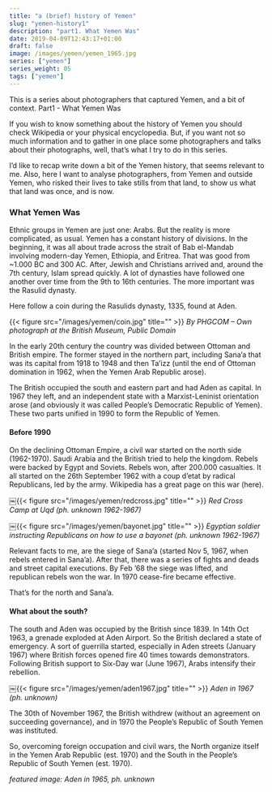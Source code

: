 ```yaml
---
title: "a (brief) history of Yemen"
slug: "yemen-history1"
description: "part1. What Yemen Was"
date: 2019-04-09T12:43:17+01:00
draft: false
image: /images/yemen/yemen_1965.jpg
series: ["yemen"]
series_weight: 05
tags: ["yemen"]
---
```

This is a series about photographers that captured Yemen, and a bit of context. Part1 - What Yemen Was

If you wish to know something about the history of Yemen you should check Wikipedia or your physical encyclopedia. But, if you want not so much information and to gather in one place some photographers and talks about their photographs, well, that’s what I try to do in this series.

I’d like to recap write down a bit of the Yemen history, that seems relevant to me. Also, here I want to analyse photographers, from Yemen and outside Yemen, who risked their lives to take stills from that land, to show us what that land was once, and is now.

### What Yemen Was
Ethnic groups in Yemen are just one: Arabs. But the reality is more complicated, as usual. Yemen has a constant history of divisions. In the beginning, it was all about trade across the strait of Bab el-Mandab involving modern-day Yemen, Ethiopia, and Eritrea. That was good from ~1.000 BC and 300 AC. After, Jewish and Christians arrived and, around the 7th century, Islam spread quickly. A lot of dynasties have followed one another over time from the 9th to 16th centuries. The more important was the Rasulid dynasty.

Here follow a coin during the Rasulids dynasty, 1335, found at Aden.

{{< figure src="/images/yemen/coin.jpg" title="" >}}
_By PHGCOM – Own photograph at the British Museum, Public Domain_

In the early 20th century the country was divided between Ottoman and British empire. The former stayed in the northern part, including Sana’a that was its capital from 1918 to 1948 and then Ta’izz (until the end of Ottoman domination in 1962, when the Yemen Arab Republic arose).

The British occupied the south and eastern part and had Aden as capital. In 1967 they left, and an independent state with a Marxist-Leninist orientation arose (and obviously it was called People’s Democratic Republic of Yemen).
These two parts unified in 1990 to form the Republic of Yemen.

#### Before 1990
On the declining Ottoman Empire, a civil war started on the north side (1962-1970). Saudi Arabia and the British tried to help the kingdom. Rebels were backed by Egypt and Soviets. Rebels won, after 200.000 casualties. It all started on the 26th September 1962 with a coup d’etat by radical Republicans, led by the army. Wikipedia has a great page on this war (here).

￼{{< figure src="/images/yemen/redcross.jpg" title="" >}}
_Red Cross Camp at Uqd (ph. unknown 1962-1967)_

￼{{< figure src="/images/yemen/bayonet.jpg" title="" >}}
_Egyptian soldier instructing Republicans on how to use a bayonet (ph. unknown 1962-1967)_

Relevant facts to me, are the siege of Sana’a (started Nov 5, 1967, when rebels entered in Sana’a). After that, there was a series of fights and deads and street capital executions. By Feb ’68 the siege was lifted, and republican rebels won the war. In 1970 cease-fire became effective.

That’s for the north and Sana’a.

#### What about the south?
The south and Aden was occupied by the British since 1839. In 14th Oct 1963, a grenade exploded at Aden Airport. So the British declared a state of emergency.
A sort of guerrilla started, especially in Aden streets (January 1967) where British forces opened fire 40 times towards demonstrators. Following British support to Six-Day war (June 1967), Arabs intensify their rebellion.

￼{{< figure src="/images/yemen/aden1967.jpg" title="" >}}
_Aden in 1967 (ph. unknown)_

The 30th of November 1967, the British withdrew (without an agreement on succeeding governance), and in 1970 the People’s Republic of South Yemen was instituted.

So, overcoming foreign occupation and civil wars, the North organize itself in the Yemen Arab Republic (est. 1970) and the South in the People’s Republic of South Yemen (est. 1970).

_featured image: Aden in 1965, ph. unknown_
